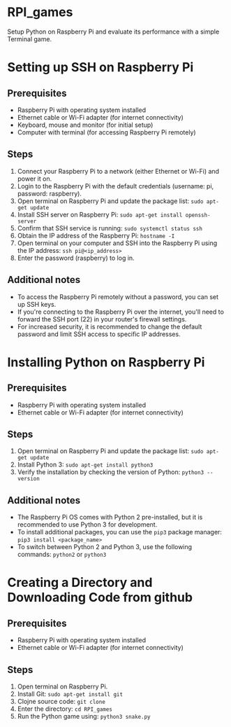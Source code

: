 # RPI_games
Setup Python on Raspberry Pi and evaluate its performance with a simple Terminal game.
# Setting up SSH on Raspberry Pi

## Prerequisites
- Raspberry Pi with operating system installed
- Ethernet cable or Wi-Fi adapter (for internet connectivity)
- Keyboard, mouse and monitor (for initial setup)
- Computer with terminal (for accessing Raspberry Pi remotely)

## Steps
1. Connect your Raspberry Pi to a network (either Ethernet or Wi-Fi) and power it on.
2. Login to the Raspberry Pi with the default credentials (username: pi, password: raspberry).
3. Open terminal on Raspberry Pi and update the package list: 
   ```sudo apt-get update```
4. Install SSH server on Raspberry Pi:
   ```sudo apt-get install openssh-server```
5. Confirm that SSH service is running:
   ```sudo systemctl status ssh```
6. Obtain the IP address of the Raspberry Pi:
   ```hostname -I```
7. Open terminal on your computer and SSH into the Raspberry Pi using the IP address:
   ```ssh pi@<ip_address>```
8. Enter the password (raspberry) to log in.

## Additional notes
- To access the Raspberry Pi remotely without a password, you can set up SSH keys.
- If you're connecting to the Raspberry Pi over the internet, you'll need to forward the SSH port (22) in your router's firewall settings.
- For increased security, it is recommended to change the default password and limit SSH access to specific IP addresses.

# Installing Python on Raspberry Pi

## Prerequisites
- Raspberry Pi with operating system installed
- Ethernet cable or Wi-Fi adapter (for internet connectivity)

## Steps
1. Open terminal on Raspberry Pi and update the package list: 
   ```sudo apt-get update```
2. Install Python 3:
   ```sudo apt-get install python3```
3. Verify the installation by checking the version of Python:
   ```python3 --version```

## Additional notes
- The Raspberry Pi OS comes with Python 2 pre-installed, but it is recommended to use Python 3 for development.
- To install additional packages, you can use the `pip3` package manager: 
  ```pip3 install <package_name>```
- To switch between Python 2 and Python 3, use the following commands:
  ```python2``` or ```python3```

# Creating a Directory and Downloading Code from github

## Prerequisites
- Raspberry Pi with operating system installed
- Ethernet cable or Wi-Fi adapter (for internet connectivity)

## Steps
1. Open terminal on Raspberry Pi.
2. Install Git: 
  ```sudo apt-get install git```
3. Clojne source code:
   ```git clone ```
4. Enter the directory:
   ```cd RPI_games```
5. Run the Python game using:
   ```python3 snake.py```


